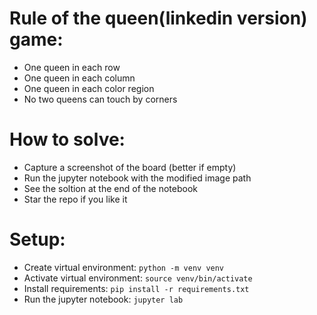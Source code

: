# Rule of the queen(linkedin version) game:
- One queen in each row
- One queen in each column
- One queen in each color region
- No two queens can touch by corners

# How to solve:
- Capture a screenshot of the board (better if empty)
- Run the jupyter notebook with the modified image path
- See the soltion at the end of the notebook
- Star the repo if you like it

# Setup:
- Create virtual environment: `python -m venv venv`
- Activate virtual environment: `source venv/bin/activate`
- Install requirements: `pip install -r requirements.txt`
- Run the jupyter notebook: `jupyter lab`
